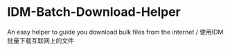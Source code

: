# IDM-Batch-Download-Helper
An easy helper to guide you download bulk files from the internet / 使用IDM批量下载互联网上的文件
